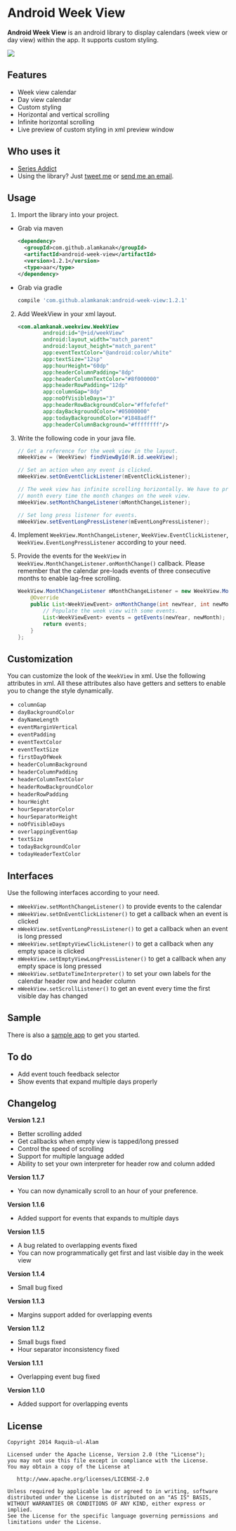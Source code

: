 Android Week View
=================

**Android Week View** is an android library to display calendars (week view or day view) within the app. It supports custom styling.

![](images/screen-shot.png)

Features
------------

* Week view calendar
* Day view calendar
* Custom styling
* Horizontal and vertical scrolling
* Infinite horizontal scrolling
* Live preview of custom styling in xml preview window

Who uses it
---------------

* [Series Addict](https://play.google.com/store/apps/details?id=com.alamkanak.seriesaddict)
* Using the library? Just [tweet me](https://twitter.com/alamkanak) or [send me an email](mailto:alam.kanak@gmail.com).

Usage
---------

1. Import the library into your project.
  * Grab via maven
  
    ```xml
    <dependency>
      <groupId>com.github.alamkanak</groupId>
      <artifactId>android-week-view</artifactId>
      <version>1.2.1</version>
      <type>aar</type>
    </dependency>
    ```
  * Grab via gradle
  
    ```groovy
    compile 'com.github.alamkanak:android-week-view:1.2.1'
    ```
2. Add WeekView in your xml layout.

    ```xml
    <com.alamkanak.weekview.WeekView
            android:id="@+id/weekView"
            android:layout_width="match_parent"
            android:layout_height="match_parent"
            app:eventTextColor="@android:color/white"
            app:textSize="12sp"
            app:hourHeight="60dp"
            app:headerColumnPadding="8dp"
            app:headerColumnTextColor="#8f000000"
            app:headerRowPadding="12dp"
            app:columnGap="8dp"
            app:noOfVisibleDays="3"
            app:headerRowBackgroundColor="#ffefefef"
            app:dayBackgroundColor="#05000000"
            app:todayBackgroundColor="#1848adff"
            app:headerColumnBackground="#ffffffff"/>
    ```
3. Write the following code in your java file.

    ```java
    // Get a reference for the week view in the layout.
    mWeekView = (WeekView) findViewById(R.id.weekView);

    // Set an action when any event is clicked.
    mWeekView.setOnEventClickListener(mEventClickListener);

    // The week view has infinite scrolling horizontally. We have to provide the events of a
    // month every time the month changes on the week view.
    mWeekView.setMonthChangeListener(mMonthChangeListener);

    // Set long press listener for events.
    mWeekView.setEventLongPressListener(mEventLongPressListener);
    ```
4. Implement `WeekView.MonthChangeListener`, `WeekView.EventClickListener`, `WeekView.EventLongPressListener` according to your need.

5. Provide the events for the `WeekView` in `WeekView.MonthChangeListener.onMonthChange()` callback. Please remember that the calendar pre-loads events of three consecutive months to enable lag-free scrolling.

    ```java
    WeekView.MonthChangeListener mMonthChangeListener = new WeekView.MonthChangeListener() {
        @Override
        public List<WeekViewEvent> onMonthChange(int newYear, int newMonth) {
            // Populate the week view with some events.
            List<WeekViewEvent> events = getEvents(newYear, newMonth);
            return events;
        }
    };
    ```

Customization
-------------------

You can customize the look of the `WeekView` in xml. Use the following attributes in xml. All these attributes also have getters and setters to enable you to change the style dynamically.

- `columnGap`
- `dayBackgroundColor`
- `dayNameLength`
- `eventMarginVertical`
- `eventPadding`
- `eventTextColor`
- `eventTextSize`
- `firstDayOfWeek`
- `headerColumnBackground`
- `headerColumnPadding`
- `headerColumnTextColor`
- `headerRowBackgroundColor`
- `headerRowPadding`
- `hourHeight`
- `hourSeparatorColor`
- `hourSeparatorHeight`
- `noOfVisibleDays`
- `overlappingEventGap`
- `textSize`
- `todayBackgroundColor`
- `todayHeaderTextColor`

Interfaces
----------

Use the following interfaces according to your need.

- `mWeekView.setMonthChangeListener()` to provide events to the calendar
- `mWeekView.setOnEventClickListener()` to get a callback when an event is clicked
- `mWeekView.setEventLongPressListener()` to get a callback when an event is long pressed
- `mWeekView.setEmptyViewClickListener()` to get a callback when any empty space is clicked
- `mWeekView.setEmptyViewLongPressListener()` to get a callback when any empty space is long pressed
- `mWeekView.setDateTimeInterpreter()` to set your own labels for the calendar header row and header column
- `mWeekView.setScrollListener()` to get an event every time the first visible day has changed

Sample
----------

There is also a [sample app](https://github.com/alamkanak/Android-Week-View/tree/master/sample) to get you started.

To do
-------

* Add event touch feedback selector
* Show events that expand multiple days properly

Changelog
---------

**Version 1.2.1**

* Better scrolling added
* Get callbacks when empty view is tapped/long pressed
* Control the speed of scrolling
* Support for multiple language added
* Ability to set your own interpreter for header row and column added

**Version 1.1.7**

* You can now dynamically scroll to an hour of your preference.

**Version 1.1.6**

* Added support for events that expands to multiple days

**Version 1.1.5**

* A bug related to overlapping events fixed
* You can now programmatically get first and last visible day in the week view

**Version 1.1.4**

* Small bug fixed

**Version 1.1.3**

* Margins support added for overlapping events

**Version 1.1.2**

* Small bugs fixed
* Hour separator inconsistency fixed

**Version 1.1.1**

* Overlapping event bug fixed

**Version 1.1.0**

* Added support for overlapping events

License
----------

    Copyright 2014 Raquib-ul-Alam

    Licensed under the Apache License, Version 2.0 (the "License");
    you may not use this file except in compliance with the License.
    You may obtain a copy of the License at

       http://www.apache.org/licenses/LICENSE-2.0

    Unless required by applicable law or agreed to in writing, software
    distributed under the License is distributed on an "AS IS" BASIS,
    WITHOUT WARRANTIES OR CONDITIONS OF ANY KIND, either express or implied.
    See the License for the specific language governing permissions and
    limitations under the License.
